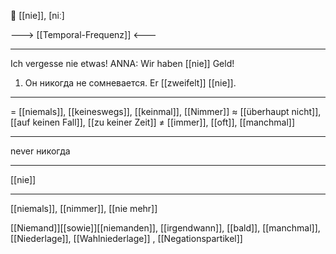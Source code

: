 🙅 [[nie]], [niː]

---> [[Temporal-Frequenz]] <---


---
Ich vergesse nie etwas!
ANNA: Wir haben [[nie]] Geld!  

1. Он никогда не сомневается. Er [[zweifelt]] [[nie]]. 

---
= [[niemals]], [[keineswegs]], [[keinmal]], [[Nimmer]]
≈ [[überhaupt nicht]], [[auf keinen Fall]], [[zu keiner Zeit]]
≠ [[immer]], [[oft]], [[manchmal]]

---
never
никогда

---
[[nie]]

---
[[niemals]], [[nimmer]], [[nie mehr]]

[[Niemand]][[sowie]][[niemanden]], [[irgendwann]], [[bald]], [[manchmal]], [[Niederlage]], [[Wahlniederlage]]
, [[Negationspartikel]]